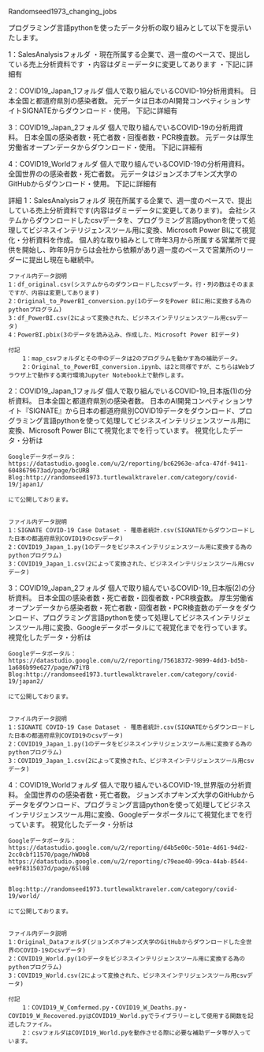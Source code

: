 Randomseed1973_changing_jobs

プログラミング言語pythonを使ったデータ分析の取り組みとして以下を提示いたします。

1：SalesAnalysisフォルダ
    ・現在所属する企業で、週一度のペースで、提出している売上分析資料です
    ・内容はダミーデータに変更してあります
    ・下記に詳細有

2：COVID19_Japan_1フォルダ
    個人で取り組んでいるCOVID-19分析用資料。
    日本全国と都道府県別の感染者数。
    元データは日本のAI開発コンペティションサイトSIGNATEからダウンロード・使用。
    下記に詳細有

3：COVID19_Japan_2フォルダ
    個人で取り組んでいるCOVID-19の分析用資料。
    日本全国の感染者数・死亡者数・回復者数・PCR検査数。
    元データは厚生労働省オープンデータからダウンロード・使用。
    下記に詳細有


4：COVID19_Worldフォルダ
    個人で取り組んでいるCOVID-19の分析用資料。
    全国世界のの感染者数・死亡者数。
    元データはジョンズホプキンズ大学のGitHubからダウンロード・使用。
    下記に詳細有








詳細
1：SalesAnalysisフォルダ
    現在所属する企業で、週一度のペースで、提出している売上分析資料です(内容はダミーデータに変更してあります)。
    会社システムからダウンロードしたcsvデータを、プログラミング言語pythonを使って処理してビジネスインテリジェンスツール用に変換、Microsoft Power BIにて視覚化・分析資料を作成。
    個人的な取り組みとして昨年3月から所属する営業所で提供を開始し、昨年9月からは会社から依頼があり週一度のペースで営業所のリーダーに提出し現在も継続中。

    ファイル内データ説明
    1：df_original.csv(システムからのダウンロードしたcsvデータ。行・列の数はそのままですが、内容は変更してあります)
    2：Original_to_PowerBI_conversion.py(1のデータをPower BIに用に変換する為のpythonプログラム)
    3：df_PowerBI.csv(2によって変換された、ビジネスインテリジェンスツール用csvデータ)
    4：PowerBI.pbix(3のデータを読み込み、作成した、Microsoft Power BIデータ)

    付記
        1：map_csvフォルダとその中のデータは2のプログラムを動かす為の補助データ。
        2：Original_to_PowerBI_conversion.ipynb、は2と同様ですが、こちらはWebブラウザ上で動作する実行環境Jupyter Notebook上で動作します。



2：COVID19_Japan_1フォルダ
    個人で取り組んでいるCOVID-19_日本版(1)の分析資料。
    日本全国と都道府県別の感染者数。
    日本のAI開発コンペティションサイト『SIGNATE』から日本の都道府県別COVID19データをダウンロード、プログラミング言語pythonを使って処理してビジネスインテリジェンスツール用に変換、Microsoft Power BIにて視覚化までを行っています。
    視覚化したデータ・分析は  

    Googleデータポータル：https://datastudio.google.com/u/2/reporting/bc62963e-afca-47df-9411-6048679673ad/page/bcURB
    Blog:http://randomseed1973.turtlewalktraveler.com/category/covid-19/japan1/
    
    にて公開しております。
    

    ファイル内データ説明
    1：SIGNATE COVID-19 Case Dataset - 罹患者統計.csv(SIGNATEからダウンロードした日本の都道府県別COVID19のcsvデータ)
    2：COVID19_Japan_1.py(1のデータをビジネスインテリジェンスツール用に変換する為のpythonプログラム)
    3：COVID19_Japan_1.csv(2によって変換された、ビジネスインテリジェンスツール用csvデータ)



3：COVID19_Japan_2フォルダ
    個人で取り組んでいるCOVID-19_日本版(2)の分析資料。
    日本全国の感染者数・死亡者数・回復者数・PCR検査数。
    厚生労働省オープンデータから感染者数・死亡者数・回復者数・PCR検査数のデータをダウンロード、プログラミング言語pythonを使って処理してビジネスインテリジェンスツール用に変換、Googleデータポータルにて視覚化までを行っています。
    視覚化したデータ・分析は  

    Googleデータポータル：https://datastudio.google.com/u/2/reporting/75618372-9899-4dd3-bd5b-1a686b99e627/page/W7iYB
    Blog:http://randomseed1973.turtlewalktraveler.com/category/covid-19/japan2/
    
    にて公開しております。
    

    ファイル内データ説明
    1：SIGNATE COVID-19 Case Dataset - 罹患者統計.csv(SIGNATEからダウンロードした日本の都道府県別COVID19のcsvデータ)
    2：COVID19_Japan_1.py(1のデータをビジネスインテリジェンスツール用に変換する為のpythonプログラム)
    3：COVID19_Japan_1.csv(2によって変換された、ビジネスインテリジェンスツール用csvデータ)
    


4：COVID19_Worldフォルダ
    個人で取り組んでいるCOVID-19_世界版の分析資料。
    全国世界のの感染者数・死亡者数。
    ジョンズホプキンズ大学のGitHubからデータをダウンロード、プログラミング言語pythonを使って処理してビジネスインテリジェンスツール用に変換、Googleデータポータルにて視覚化までを行っています。
    視覚化したデータ・分析は  

    Googleデータポータル：
    https://datastudio.google.com/u/2/reporting/d4b5e00c-501e-4d61-94d2-2cc0cbf11570/page/hWDbB
    https://datastudio.google.com/u/2/reporting/c79eae40-99ca-44ab-8544-ee9f8315037d/page/6Sl0B


    Blog:http://randomseed1973.turtlewalktraveler.com/category/covid-19/world/
    
    にて公開しております。
    

    ファイル内データ説明
    1：Original_Dataフォルダ(ジョンズホプキンズ大学のGitHubからダウンロードした全世界のCOVID-19のcsvデータ)
    2：COVID19_World.py(1のデータをビジネスインテリジェンスツール用に変換する為のpythonプログラム)
    3：COVID19_World.csv(2によって変換された、ビジネスインテリジェンスツール用csvデータ)

    付記
        1：COVID19_W_Comfermed.py・COVID19_W_Deaths.py・COVID19_W_Recovered.pyはCOVID19_World.pyでライブラリーとして使用する関数を記述したファイル。
        2：csvフォルダはCOVID19_World.pyを動作させる際に必要な補助データ等が入っています。